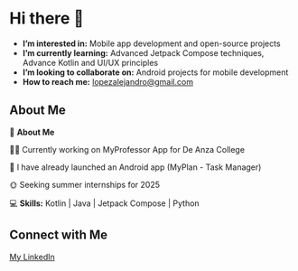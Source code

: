 # Hi there 👋

-  **I’m interested in:** Mobile app development and open-source projects
-  **I’m currently learning:** Advanced Jetpack Compose techniques, Advance Kotlin and UI/UX principles
-  **I’m looking to collaborate on:** Android projects for mobile development
-  **How to reach me:** lopezalejandro@gmail.com

## About Me

🌟 **About Me**

👨‍💻 Currently working on MyProfessor App for De Anza College

📱 I have already launched an Android app (MyPlan - Task Manager)

🌞 Seeking summer internships for 2025

💻 **Skills:** Kotlin | Java | Jetpack Compose | Python

## Connect with Me

[My LinkedIn](https://www.linkedin.com/in/abraham-alejandro-lopez-martin-56bb92268/)
